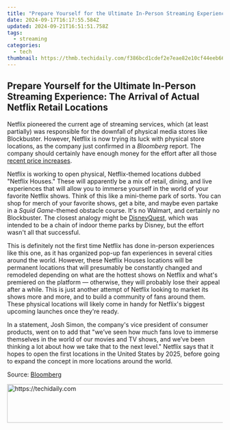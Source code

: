 ```yaml
---
title: "Prepare Yourself for the Ultimate In-Person Streaming Experience: The Arrival of Actual Netflix Retail Locations"
date: 2024-09-17T16:17:55.584Z
updated: 2024-09-21T16:51:51.758Z
tags:
  - streaming
categories:
  - tech
thumbnail: https://thmb.techidaily.com/f386bcd1cdef2e7eae82e10cf44eeb6665615e5a19222b7cb69d0ec540888707.jpg
---
```


## Prepare Yourself for the Ultimate In-Person Streaming Experience: The Arrival of Actual Netflix Retail Locations

Netflix pioneered the current age of streaming services, which (at least partially) was responsible for the downfall of physical media stores like Blockbuster. However, Netflix is now trying its luck with physical store locations, as the company just confirmed in a _Bloomberg_ report. The company should certainly have enough money for the effort after all those [recent price increases](https://facebook-video-files.techidaily.com/updated-digital-footprints-lead-to-facebook-video-gold-for-2024/).

 Netflix is working to open physical, Netflix-themed locations dubbed "Netflix Houses." These will apparently be a mix of retail, dining, and live experiences that will allow you to immerse yourself in the world of your favorite Netflix shows. Think of this like a mini-theme park of sorts. You can shop for merch of your favorite shows, get a bite, and maybe even partake in a _Squid Game_\-themed obstacle course. It's no Walmart, and certainly no Blockbuster. The closest analogy might be [DisneyQuest](https://en.wikipedia.org/wiki/DisneyQuest), which was intended to be a chain of indoor theme parks by Disney, but the effort wasn't all that successful.

 This is definitely not the first time Netflix has done in-person experiences like this one, as it has organized pop-up fan experiences in several cities around the world. However, these Netflix Houses locations will be permanent locations that will presumably be constantly changed and remodeled depending on what are the hottest shows on Netflix and what's premiered on the platform — otherwise, they will probably lose their appeal after a while. This is just another attempt of Netflix looking to market its shows more and more, and to build a community of fans around them. These physical locations will likely come in handy for Netflix's biggest upcoming launches once they're ready.

 In a statement, Josh Simon, the company's vice president of consumer products, went on to add that "we’ve seen how much fans love to immerse themselves in the world of our movies and TV shows, and we’ve been thinking a lot about how we take that to the next level." Netflix says that it hopes to open the first locations in the United States by 2025, before going to expand the concept in more locations around the world.

 Source: [Bloomberg](https://www.bloomberg.com/news/articles/2023-10-12/netflix-to-open-stores-where-fans-can-play-shop-and-eat-in-2025?leadSource=uverify%20wall)

<ins class="adsbygoogle"
     style="display:block"
     data-ad-format="autorelaxed"
     data-ad-client="ca-pub-7571918770474297"
     data-ad-slot="1223367746"></ins>

<ins class="adsbygoogle"
     style="display:block"
     data-ad-client="ca-pub-7571918770474297"
     data-ad-slot="8358498916"
     data-ad-format="auto"
     data-full-width-responsive="true"></ins>



<!-- affiliate ads begin -->
<a href="https://appsumo.8odi.net/c/5597632/2130891/7443" target="_top" id="2130891">
  <img src="//a.impactradius-go.com/display-ad/7443-2130891" border="0" alt="https://techidaily.com" width="728" height="90"/>
</a>
<img height="0" width="0" src="https://appsumo.8odi.net/i/5597632/2130891/7443" style="position:absolute;visibility:hidden;" border="0" />
<!-- affiliate ads end -->


